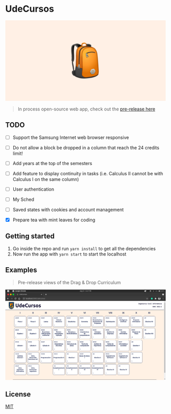 # UdeCursos

![image](assets/banner.png)

> In process open-source web app, check out the [pre-release here](https://udecursos.study/)


## TODO
- [ ] Support the Samsung Internet web browser responsive
- [ ] Do not allow a block be dropped in a column that reach the 24 credits limit!
- [ ] Add years at the top of the semesters
- [ ] Add feature to display continuity in tasks (i.e. Calculus II cannot be with Calculus I on the same column)
- [ ] User authentication
- [ ] My Sched
- [ ] Saved states with cookies and account management
- [x] Prepare tea with mint leaves for coding


## Getting started
1. Go inside the repo and run `yarn install` to get all the dependencies
2. Now run the app with `yarn start` to start the localhost


## Examples
> Pre-release views of the Drag & Drop Curriculum

![image](assets/Screenshot2021-08-23.png)

## License
[MIT](LICENSE)
